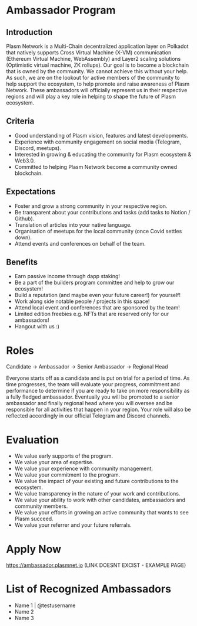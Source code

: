 # Ambassador Program

## Introduction
Plasm Network is a Multi-Chain decentralized application layer on Polkadot that natively supports Cross Virtual Machine (X-VM) communication (Ethereum Virtual Machine, WebAssembly) and Layer2 scaling solutions (Optimistic virtual machine, ZK rollups). Our goal is to become a blockchain that is owned by the community. We cannot achieve this without your help. As such, we are on the lookout for active members of the community to help support the ecosystem, to help promote and raise awareness of Plasm Network. These ambassadors will officially represent us in their respective regions and will play a key role in helping to shape the future of Plasm ecosystem.

## Criteria
* Good understanding of Plasm vision, features and latest developments.
* Experience with community engagement on social media (Telegram, Discord, meetups).
* Interested in growing & educating the community for Plasm ecosystem & Web3.0.
* Committed to helping Plasm Network become a community owned blockchain.

## Expectations
* Foster and grow a strong community in your respective region.
* Be transparent about your contributions and tasks (add tasks to Notion / Github).
* Translation of articles into your native language.
* Organisation of meetups for the local community (once Covid settles down).
* Attend events and conferences on behalf of the team.

## Benefits
* Earn passive income through dapp staking!
* Be a part of the builders program committee and help to grow our ecosystem!
* Build a reputation (and maybe even your future career!) for yourself!
* Work along side notable people / projects in this space!
* Attend local event and conferences that are sponsored by the team!
* Limited edition freebies e.g. NFTs that are reserved only for our ambassadors!
* Hangout with us :)

# Roles
Candidate -> Ambassador -> Senior Ambassador -> Regional Head

Everyone starts off as a candidate and is put on trial for a period of time. As time progresses, the team will evaluate your progress, commitment and performance to determine if you are ready to take on more responsibility as a fully fledged ambassador. Eventually you will be promoted to a senior ambassador and finally regional head where you will oversee and be responsible for all activities that happen in your region. Your role will also be reflected accordingly in our official Telegram and Discord channels.

# Evaluation
* We value early supports of the program.
* We value your area of expertise.
* We value your experience with community management.
* We value your commitment to the program.
* We value the impact of your existing and future contributions to the ecosystem.
* We value transparency in the nature of your work and contributions.
* We value your ability to work with other candidates, ambassadors and community members.
* We value your efforts in growing an active community that wants to see Plasm succeed.
* We value your referrer and your future referrals.

# Apply Now
https://ambassador.plasmnet.io (LINK DOESNT EXCIST - EXAMPLE PAGE)

# List of Recognized Ambassadors 
* Name 1 | @testusername
* Name 2
* Name 3
